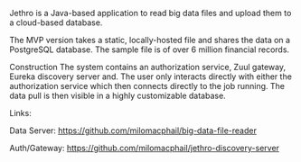 Jethro is a Java-based application to read big data files and upload them to a cloud-based database.

The MVP version takes a static, locally-hosted file and shares the data on a PostgreSQL database. The sample file is of over 6 million financial records.

Construction
The system contains an authorization service, Zuul gateway, Eureka discovery server and. The user only interacts directly with either the authorization service which then connects directly to the job running. The data pull is then visible in a highly customizable database.


Links:

Data Server: https://github.com/milomacphail/big-data-file-reader

Auth/Gateway: https://github.com/milomacphail/jethro-discovery-server
